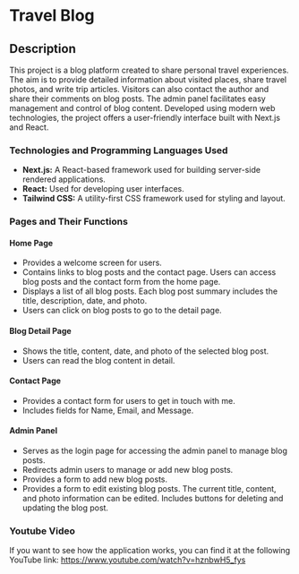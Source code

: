 # Travel Blog

## Description
This project is a blog platform created to share personal travel experiences. The aim is to provide detailed information about visited places, share travel photos, and write trip articles. Visitors can also contact the author and share their comments on blog posts. The admin panel facilitates easy management and control of blog content. Developed using modern web technologies, the project offers a user-friendly interface built with Next.js and React.

### Technologies and Programming Languages Used
- **Next.js:** A React-based framework used for building server-side rendered applications.
- **React:** Used for developing user interfaces.
- **Tailwind CSS:** A utility-first CSS framework used for styling and layout.

### Pages and Their Functions
#### Home Page
- Provides a welcome screen for users.
- Contains links to blog posts and the contact page. Users can access blog posts and the contact form from the home page.
- Displays a list of all blog posts. Each blog post summary includes the title, description, date, and photo.
- Users can click on blog posts to go to the detail page.

#### Blog Detail Page
- Shows the title, content, date, and photo of the selected blog post.
- Users can read the blog content in detail.

#### Contact Page
- Provides a contact form for users to get in touch with me.
- Includes fields for Name, Email, and Message.

#### Admin Panel
- Serves as the login page for accessing the admin panel to manage blog posts.
- Redirects admin users to manage or add new blog posts.
- Provides a form to add new blog posts.
- Provides a form to edit existing blog posts. The current title, content, and photo information can be edited. Includes buttons for deleting and updating the blog post.

### Youtube Video
If you want to see how the application works, you can find it at the following YouTube link: https://www.youtube.com/watch?v=hznbwH5_fys
